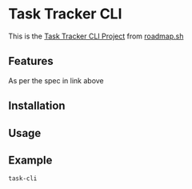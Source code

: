# Task Tracker CLI

This is the [Task Tracker CLI Project](https://roadmap.sh/projects/task-tracker) from [roadmap.sh](https://roadmap.sh)

## Features
As per the spec in link above

## Installation

## Usage

## Example

```
task-cli
```
